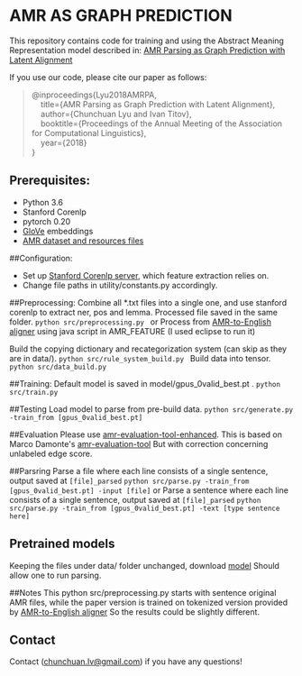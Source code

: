 # AMR AS GRAPH PREDICTION

This repository contains code for training and using the Abstract Meaning Representation model described in:
[AMR Parsing as Graph Prediction with Latent Alignment](https://arxiv.org/pdf/1805.05286.pdf)

If you use our code, please cite our paper as follows:  
  > @inproceedings{Lyu2018AMRPA,  
  > &nbsp; &nbsp; title={AMR Parsing as Graph Prediction with Latent Alignment},  
  > &nbsp; &nbsp; author={Chunchuan Lyu and Ivan Titov},  
  > &nbsp; &nbsp; booktitle={Proceedings of the Annual Meeting of the Association for Computational Linguistics},  
  > &nbsp; &nbsp; year={2018}  
  > }  

## Prerequisites:
* Python 3.6 
* Stanford Corenlp
* pytorch 0.20
* [GloVe](https://nlp.stanford.edu/projects/glove/) embeddings  
* [AMR dataset and resources files](https://amr.isi.edu/download.html)

##Configuration:
* Set up [Stanford Corenlp server](https://stanfordnlp.github.io/CoreNLP/corenlp-server.html), which feature extraction relies on.
* Change file paths in utility/constants.py accordingly.


##Preprocessing:
Combine all *.txt files into a single one, and use stanford corenlp to extract ner, pos and lemma.
Processed file saved in the same folder. 
`python src/preprocessing.py `
or Process from [AMR-to-English aligner](https://www.isi.edu/natural-language/mt/amr_eng_align.pdf) using java script in AMR_FEATURE (I used eclipse to run it)

Build the copying dictionary and recategorization system (can skip as they are in data/).
`python src/rule_system_build.py `
Build data into tensor.
`python src/data_build.py `

##Training:
Default model is saved in model/gpus_0valid_best.pt .
`python src/train.py `

##Testing
Load model to parse from pre-build data.
`python src/generate.py -train_from [gpus_0valid_best.pt]`

##Evaluation
Please use [amr-evaluation-tool-enhanced](https://github.com/ChunchuanLv/amr-evaluation-tool-enhanced).
This is based on Marco Damonte's [amr-evaluation-tool](https://github.com/mdtux89/amr-evaluation)
But with correction concerning unlabeled edge score.

##Parsring
Parse a file where each line consists of a single sentence, output saved at `[file]_parsed`
`python src/parse.py -train_from [gpus_0valid_best.pt] -input [file]`
or
Parse a sentence where each line consists of a single sentence, output saved at `[file]_parsed`
`python src/parse.py -train_from [gpus_0valid_best.pt] -text [type sentence here]`

## Pretrained models
Keeping the files under data/ folder unchanged, download [model](https://drive.google.com/open?id=1KkKKDQdRdXgGJ8w_HhbghNK4ceLZcGvS)
Should allow one to run parsing.

##Notes
This python src/preprocessing.py starts with sentence original AMR files, while the paper version is trained on tokenized version provided by [AMR-to-English aligner](https://www.isi.edu/natural-language/mt/amr_eng_align.pdf)
So the results could be slightly different.

## Contact
Contact (chunchuan.lv@gmail.com) if you have any questions!

